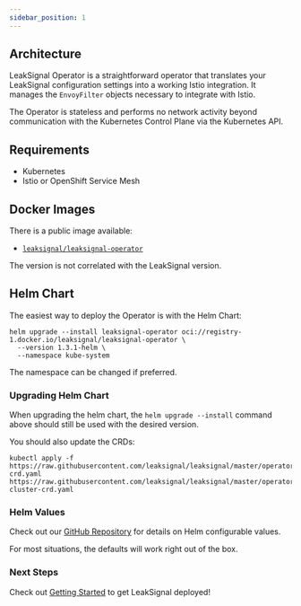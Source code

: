 ```yaml
---
sidebar_position: 1
---
```


## Architecture

LeakSignal Operator is a straightforward operator that translates your LeakSignal configuration settings into a working Istio integration. It manages the `EnvoyFilter` objects necessary to integrate with Istio.

The Operator is stateless and performs no network activity beyond communication with the Kubernetes Control Plane via the Kubernetes API.

## Requirements

* Kubernetes
* Istio or OpenShift Service Mesh

## Docker Images

There is a public image available:

* [`leaksignal/leaksignal-operator`](https://hub.docker.com/r/leaksignal/leaksignal-operator)

The version is not correlated with the LeakSignal version.

## Helm Chart

The easiest way to deploy the Operator is with the Helm Chart:

```
helm upgrade --install leaksignal-operator oci://registry-1.docker.io/leaksignal/leaksignal-operator \
  --version 1.3.1-helm \
  --namespace kube-system
```

The namespace can be changed if preferred.

### Upgrading Helm Chart

When upgrading the helm chart, the `helm upgrade --install` command above should still be used with the desired version.

You should also update the CRDs:
```
kubectl apply -f https://raw.githubusercontent.com/leaksignal/leaksignal/master/operator_helm/crds/leaksignal-crd.yaml https://raw.githubusercontent.com/leaksignal/leaksignal/master/operator_helm/crds/leaksignal-cluster-crd.yaml
```

### Helm Values

Check out our [GitHub Repository](https://github.com/leaksignal/leaksignal/tree/master/operator_helm) for details on Helm configurable values.

For most situations, the defaults will work right out of the box.

### Next Steps

Check out [Getting Started](./Getting%20Started) to get LeakSignal deployed!